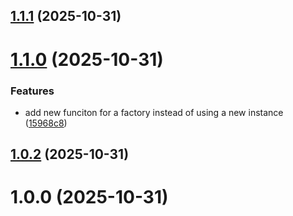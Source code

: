 ## [1.1.1](https://github.com/Kysumi/dyno-cql/compare/v1.1.0...v1.1.1) (2025-10-31)

# [1.1.0](https://github.com/Kysumi/dyno-cql/compare/v1.0.2...v1.1.0) (2025-10-31)


### Features

* add new funciton for a factory instead of using a new instance ([15968c8](https://github.com/Kysumi/dyno-cql/commit/15968c899cd9a39ef88e90a4e0ce7e762bb604c2))

## [1.0.2](https://github.com/Kysumi/dyno-cql/compare/v1.0.1...v1.0.2) (2025-10-31)

# 1.0.0 (2025-10-31)
